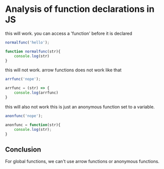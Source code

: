 # Analysis of function declarations in JS

this will work.
you can access a 'function' before it is declared
```js
normalfunc('hello');

function normalfunc(str){
    console.log(str)
}
```

this will not work.
arrow functions does not work like that
```js
arrfunc('nope');

arrfunc = (str) => {
    console.log(arrfunc)
}
```

this will also not work
this is just an anonymous function set to a variable.
```js
anonfunc('nope');

anonfunc = function(str){
    console.log(str);
}
```


## Conclusion
For global functions, we can't use arrow functions or anonymous functions.
